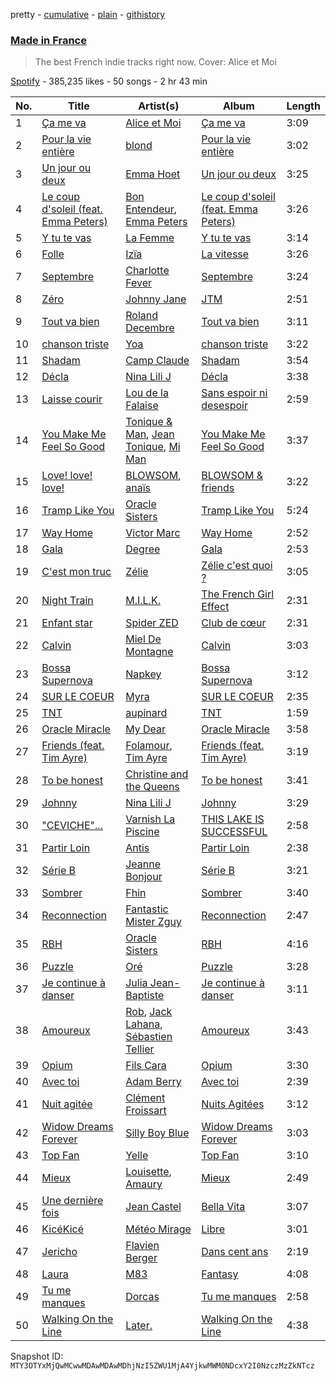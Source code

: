 pretty - [cumulative](/playlists/cumulative/37i9dQZF1DWSrj7tqQ9IOu.md) - [plain](/playlists/plain/37i9dQZF1DWSrj7tqQ9IOu) - [githistory](https://github.githistory.xyz/mackorone/spotify-playlist-archive/blob/main/playlists/plain/37i9dQZF1DWSrj7tqQ9IOu)

### [Made in France](https://open.spotify.com/playlist/37i9dQZF1DWSrj7tqQ9IOu)

> The best French indie tracks right now\. Cover: Alice et Moi

[Spotify](https://open.spotify.com/user/spotify) - 385,235 likes - 50 songs - 2 hr 43 min

| No. | Title | Artist(s) | Album | Length |
|---|---|---|---|---|
| 1 | [Ça me va](https://open.spotify.com/track/5IrSaHFfKuSzG6pv6jWXJS) | [Alice et Moi](https://open.spotify.com/artist/1NcCVE1FRpBSlN3LcAfhn3) | [Ça me va](https://open.spotify.com/album/3Zv13w5LwijoudLshMtkRc) | 3:09 |
| 2 | [Pour la vie entière](https://open.spotify.com/track/2vMq9s42ULbH9v3CdNABI3) | [blond](https://open.spotify.com/artist/6bAfbEF8yCMBTtXEBFLh2x) | [Pour la vie entière](https://open.spotify.com/album/1zB0u5tMdZF5RkAXZvr6yb) | 3:02 |
| 3 | [Un jour ou deux](https://open.spotify.com/track/1S3FS1rQ8EOoA3MhLVjhxO) | [Emma Hoet](https://open.spotify.com/artist/2XPd4InVAVACQRNm6DLIz9) | [Un jour ou deux](https://open.spotify.com/album/03WZecSeLD4y8Dn4FB74X0) | 3:25 |
| 4 | [Le coup d'soleil \(feat\. Emma Peters\)](https://open.spotify.com/track/1J8BB10crN7uZc42kZiALR) | [Bon Entendeur](https://open.spotify.com/artist/2lwjwKfYZCuPEJOo8t32CD), [Emma Peters](https://open.spotify.com/artist/6lY6kOVMG0mR07JTzU33o5) | [Le coup d'soleil \(feat\. Emma Peters\)](https://open.spotify.com/album/0O9qHe6RGZ2mc6tRfZfI33) | 3:26 |
| 5 | [Y tu te vas](https://open.spotify.com/track/5BkbrF1KA0Y6Y0B5M1N57v) | [La Femme](https://open.spotify.com/artist/5VTWoYYizcOY3uIKnxeCGI) | [Y tu te vas](https://open.spotify.com/album/7omUCnWLUozEhrsODlxM0b) | 3:14 |
| 6 | [Folle](https://open.spotify.com/track/4u0dpuvdgKBBGljlKYRkf2) | [Izïa](https://open.spotify.com/artist/6T08mUIMB32dtqq5ryxQZ3) | [La vitesse](https://open.spotify.com/album/6fTd6zoldO0tq7EM5d82RF) | 3:26 |
| 7 | [Septembre](https://open.spotify.com/track/5doB18k5d74YdrF74Dybvf) | [Charlotte Fever](https://open.spotify.com/artist/3j2UtVAHwuHZywdk4zU0vX) | [Septembre](https://open.spotify.com/album/03TAOcjBtygRXgMPDAMBy6) | 3:24 |
| 8 | [Zéro](https://open.spotify.com/track/2p3WQbRO3rEhugBATJDZKU) | [Johnny Jane](https://open.spotify.com/artist/5ZtagJrNULymltW3pEbfhr) | [JTM](https://open.spotify.com/album/0S1kVPGRBW6jGggQ5HlG0O) | 2:51 |
| 9 | [Tout va bien](https://open.spotify.com/track/17FECd8IneHV65pCJduuse) | [Roland Decembre](https://open.spotify.com/artist/2UxITzDZ5wN79zzSiJ9KeK) | [Tout va bien](https://open.spotify.com/album/7ce6rlPWieH0zykGdlFRXA) | 3:11 |
| 10 | [chanson triste](https://open.spotify.com/track/5WFiYXOtO5u45X5mLv6ckW) | [Yoa](https://open.spotify.com/artist/7d1ctWXfrUvAe804Zld3Gy) | [chanson triste](https://open.spotify.com/album/1QurzPgalUkcteDy3b6DUm) | 3:22 |
| 11 | [Shadam](https://open.spotify.com/track/69Fn2if8AVxUGC3khEJHDM) | [Camp Claude](https://open.spotify.com/artist/0TNyEQ0n7diilLgG1ozfrB) | [Shadam](https://open.spotify.com/album/3VjokSh7ZReeBII2o5ORAS) | 3:54 |
| 12 | [Décla](https://open.spotify.com/track/05LxLrui38KJAD1Ui1yGqN) | [Nina Lili J](https://open.spotify.com/artist/4pFzPeaxtoh7hF3XOXKicA) | [Décla](https://open.spotify.com/album/0EzXEOwPCp4gbdh9WKdzHe) | 3:38 |
| 13 | [Laisse courir](https://open.spotify.com/track/1dxCI4KuVhWHxbqeYMomSf) | [Lou de la Falaise](https://open.spotify.com/artist/5Hm0bxvHlfSILH2LY4pvnK) | [Sans espoir ni desespoir](https://open.spotify.com/album/4uT1OZcV64iPYm024ApCL3) | 2:59 |
| 14 | [You Make Me Feel So Good](https://open.spotify.com/track/6Km4fDR4J8KGxygCowUdfs) | [Tonique & Man](https://open.spotify.com/artist/42vNl6qfOzdJe4oiTPONpq), [Jean Tonique](https://open.spotify.com/artist/6BVLQfvzlvlNZ43WjbFgbI), [Mi Man](https://open.spotify.com/artist/2Jj0VBATkPlLpZ37IxUiA7) | [You Make Me Feel So Good](https://open.spotify.com/album/4Gz6ZJpblwIcONuElYTlPq) | 3:37 |
| 15 | [Love! love! love!](https://open.spotify.com/track/0VUrBTBFYX8tkGUbWJ5wkD) | [BLOWSOM](https://open.spotify.com/artist/7GG8nWQhwrbobKgJKTaUjI), [anaïs](https://open.spotify.com/artist/5uT4SmzhWTYv1iia2BFnVQ) | [BLOWSOM & friends](https://open.spotify.com/album/3ixRxq63i9d7drvJJf8UGs) | 3:22 |
| 16 | [Tramp Like You](https://open.spotify.com/track/2wWlrpVleWOYkOqhpkV2EJ) | [Oracle Sisters](https://open.spotify.com/artist/2S11VlKvbvSKyyb7Wk4YP1) | [Tramp Like You](https://open.spotify.com/album/21uaZE9JBRZDNHNouEO8Df) | 5:24 |
| 17 | [Way Home](https://open.spotify.com/track/5vBavF0DZKDeCEM1gZXTgW) | [Victor Marc](https://open.spotify.com/artist/7tiOyhvxRgmYnPfxYgm0kX) | [Way Home](https://open.spotify.com/album/50IewgySvPgiUeVvEJjHJs) | 2:52 |
| 18 | [Gala](https://open.spotify.com/track/0PvDUG18CCUqrVTyK2aGkw) | [Degree](https://open.spotify.com/artist/1WsU8n1hX7sjHqGryYXp1w) | [Gala](https://open.spotify.com/album/2etNcKMymdsTiXy1YbtQrd) | 2:53 |
| 19 | [C'est mon truc](https://open.spotify.com/track/0VW89sbCVJaGb4iGeNrOEv) | [Zélie](https://open.spotify.com/artist/0TGeOStDbxqVi8UJdBQsEx) | [Zélie c'est quoi ?](https://open.spotify.com/album/51UJNhfVEsYfjukIag27Y2) | 3:05 |
| 20 | [Night Train](https://open.spotify.com/track/471rodBEdeDSUbo4f57boM) | [M.I.L.K.](https://open.spotify.com/artist/2ekValwbXG7P55xYXwWOZx) | [The French Girl Effect](https://open.spotify.com/album/2I83COQRwyk2FtG6SWYswM) | 2:31 |
| 21 | [Enfant star](https://open.spotify.com/track/5q33mH9sEEdZJyK51d66tu) | [Spider ZED](https://open.spotify.com/artist/4kAzmAcboZ0F6bCCb4jj8I) | [Club de cœur](https://open.spotify.com/album/2PSSIPFERBItM5RSZ3EZ62) | 2:31 |
| 22 | [Calvin](https://open.spotify.com/track/4FZXNjy9tRM2qrwpEs46Wc) | [Miel De Montagne](https://open.spotify.com/artist/2iGwIqfIXRskkGakunO9sf) | [Calvin](https://open.spotify.com/album/7lN3wA0cM16Sdg1qdF86Yn) | 3:03 |
| 23 | [Bossa Supernova](https://open.spotify.com/track/5OaX0qy9jy6cDerIpMQF4o) | [Napkey](https://open.spotify.com/artist/4MismZLKqMb2Qb2HjK4sdE) | [Bossa Supernova](https://open.spotify.com/album/5x7YwAgcrxksduNQwllHZf) | 3:12 |
| 24 | [SUR LE COEUR](https://open.spotify.com/track/1dBsbSQlzdEAbSehMB6bD9) | [Myra](https://open.spotify.com/artist/0CREEnqrPXZUTyHKATsUWE) | [SUR LE COEUR](https://open.spotify.com/album/55x88wSRtzOdANenONxpHI) | 2:35 |
| 25 | [TNT](https://open.spotify.com/track/4U6rMXd8plvspnNy7Iihwe) | [aupinard](https://open.spotify.com/artist/33U9I7yBy34UXqKYObItne) | [TNT](https://open.spotify.com/album/4bohO6l0T6xz7mksz4Ix7A) | 1:59 |
| 26 | [Oracle Miracle](https://open.spotify.com/track/3Uq1pn9wDqiZsnHW3aDQ3E) | [My Dear](https://open.spotify.com/artist/2VIeTNcwBm3deHgcAe58mB) | [Oracle Miracle](https://open.spotify.com/album/2rIggJ0novBuMZhUfVlmDQ) | 3:58 |
| 27 | [Friends \(feat\. Tim Ayre\)](https://open.spotify.com/track/0i4XXy3wOWpDHmFIO0jyTC) | [Folamour](https://open.spotify.com/artist/6pJY5At9SiMpAOBrw9YosS), [Tim Ayre](https://open.spotify.com/artist/5iDIPw4XISqyFqD817n4iL) | [Friends \(feat\. Tim Ayre\)](https://open.spotify.com/album/1XYpFKvCy2bL6XyuhAJKVl) | 3:19 |
| 28 | [To be honest](https://open.spotify.com/track/3G1rPeSTMK5MNno47y1Ll0) | [Christine and the Queens](https://open.spotify.com/artist/04vj3iPUiVh5melWr0w3xT) | [To be honest](https://open.spotify.com/album/2zqbBftrJpAiOeHwhO9W6X) | 3:41 |
| 29 | [Johnny](https://open.spotify.com/track/1bMt3LbZFKOu6yBYz26Qet) | [Nina Lili J](https://open.spotify.com/artist/4pFzPeaxtoh7hF3XOXKicA) | [Johnny](https://open.spotify.com/album/1qMUT2E2k5Ri7Haqrgq9IB) | 3:29 |
| 30 | ["CEVICHE"...](https://open.spotify.com/track/0Lhz8qMfRXQFoLYivW36cQ) | [Varnish La Piscine](https://open.spotify.com/artist/17o6H1EQGD90TQxJ4pErIU) | [THIS LAKE IS SUCCESSFUL](https://open.spotify.com/album/4AgoGCem8ILqsZS63YTmo3) | 2:58 |
| 31 | [Partir Loin](https://open.spotify.com/track/2604QmkjAd8peUvW2pq6DX) | [Antis](https://open.spotify.com/artist/2juj6BRMaPQO20Q41odCcu) | [Partir Loin](https://open.spotify.com/album/3dHRiGcQVDaxWgsTHKWRIq) | 2:38 |
| 32 | [Série B](https://open.spotify.com/track/0aUOoC8yi2GkWEb3styxmO) | [Jeanne Bonjour](https://open.spotify.com/artist/69RTXNHpm2vfbE6xBVuC4u) | [Série B](https://open.spotify.com/album/7a2Pfndpa3oxlHwJTfKiEb) | 3:21 |
| 33 | [Sombrer](https://open.spotify.com/track/3TSX5zQARv82t3XkGKBqT1) | [Fhin](https://open.spotify.com/artist/5bvwbAyrx6Yk8oLHqOnJ9p) | [Sombrer](https://open.spotify.com/album/2qSYR4ngUhgQmkoRDmFdvO) | 3:40 |
| 34 | [Reconnection](https://open.spotify.com/track/76uKLoAvr2tHSZPbJHZSmY) | [Fantastic Mister Zguy](https://open.spotify.com/artist/0yBkxUvlgbxKXQmjQ252iu) | [Reconnection](https://open.spotify.com/album/19rAn3kxCoqkzXzOwfxF8q) | 2:47 |
| 35 | [RBH](https://open.spotify.com/track/7s2kizsNmMzKoJXTkxGTRj) | [Oracle Sisters](https://open.spotify.com/artist/2S11VlKvbvSKyyb7Wk4YP1) | [RBH](https://open.spotify.com/album/1Ur9lpwWAuK90MoUyNtLK0) | 4:16 |
| 36 | [Puzzle](https://open.spotify.com/track/0pg4HD7aOTTYAbv1zsskFc) | [Oré](https://open.spotify.com/artist/0VX9r6wU2vWrUg3EnKZVj4) | [Puzzle](https://open.spotify.com/album/3AQlnAfSMYUs5z4Mmru4CY) | 3:28 |
| 37 | [Je continue à danser](https://open.spotify.com/track/6kotvODHgeUcffIZGRwkqe) | [Julia Jean\-Baptiste](https://open.spotify.com/artist/6YJvTbBj1vgz35rqWrhv81) | [Je continue à danser](https://open.spotify.com/album/4gfmldrRM32UOyG4FZ9Kbr) | 3:11 |
| 38 | [Amoureux](https://open.spotify.com/track/3C4CBds4LizRFtq7CaLRWO) | [Rob](https://open.spotify.com/artist/08MbVpIfR68DibfHcDYaUe), [Jack Lahana](https://open.spotify.com/artist/1hN9BKDXYUmkZa9B1gOn69), [Sébastien Tellier](https://open.spotify.com/artist/23ymPLjbtAMzTJS2qRtQ8Z) | [Amoureux](https://open.spotify.com/album/2iTC1RSiheY12h1YJfIVkJ) | 3:43 |
| 39 | [Opium](https://open.spotify.com/track/4MVFjwTBLwKVnhkcOZm5gE) | [Fils Cara](https://open.spotify.com/artist/42SznvyZNQon11BUfdPadN) | [Opium](https://open.spotify.com/album/4gqjFmBaXS2eThOUsUZfbD) | 3:30 |
| 40 | [Avec toi](https://open.spotify.com/track/62rMUsBq25arP2VjtnLBZU) | [Adam Berry](https://open.spotify.com/artist/3Ma3J6YHlbHed5aTv7ALyh) | [Avec toi](https://open.spotify.com/album/42VJztoVrm7BjOphJ7pMfI) | 2:39 |
| 41 | [Nuit agitée](https://open.spotify.com/track/0n7r4I54aTWmzM0uyvqWiY) | [Clément Froissart](https://open.spotify.com/artist/7b6v5ZQ3Hg7fPFhchvNoTt) | [Nuits Agitées](https://open.spotify.com/album/25f4SfEIX7hktBVYtfAqL1) | 3:12 |
| 42 | [Widow Dreams Forever](https://open.spotify.com/track/0lo0uTr01YwLsquOAuwUEA) | [Silly Boy Blue](https://open.spotify.com/artist/4m9uyzV105Mtdiz7mEco9J) | [Widow Dreams Forever](https://open.spotify.com/album/0bknUVrYD2YRTbmCzF7r2L) | 3:03 |
| 43 | [Top Fan](https://open.spotify.com/track/4DHT5FB2rVe1PuJMcgZmg2) | [Yelle](https://open.spotify.com/artist/0WbqAlM1WvfUD6dF7omThd) | [Top Fan](https://open.spotify.com/album/0mbMLXHFzPZsIMJNpChwtX) | 3:10 |
| 44 | [Mieux](https://open.spotify.com/track/3Oo0XpUDdm8HNH6YMhkdYa) | [Louisette](https://open.spotify.com/artist/3X0yWI2mffotaoZ6rvbFVT), [Amaury](https://open.spotify.com/artist/0C0OTAymY2bmqgYZ0WZCJI) | [Mieux](https://open.spotify.com/album/4j4tzpvu8Ouc5uKfFH3y4N) | 2:49 |
| 45 | [Une dernière fois](https://open.spotify.com/track/3FWo0LZdY98cNzlJ3vkBPO) | [Jean Castel](https://open.spotify.com/artist/1mNalEbDGiL0rHTGwagfr1) | [Bella Vita](https://open.spotify.com/album/1CUDj03p5bIJMthHyrqpYZ) | 3:07 |
| 46 | [KicéKicé](https://open.spotify.com/track/2MPZECEDHleHucVAsDdeoD) | [Météo Mirage](https://open.spotify.com/artist/76eO2ty9LXEKOITbJq6pCc) | [Libre](https://open.spotify.com/album/5ecCBIKQYag4emCVBAPcBX) | 3:01 |
| 47 | [Jericho](https://open.spotify.com/track/0EReTW8JFj00nBZszTFivN) | [Flavien Berger](https://open.spotify.com/artist/5PyU5aVBI66v0pkCIvEJfu) | [Dans cent ans](https://open.spotify.com/album/5GbVEUDKSF372hQLZMcbUb) | 2:19 |
| 48 | [Laura](https://open.spotify.com/track/2PnOCPd9oZhbLGSzzFf8Ba) | [M83](https://open.spotify.com/artist/63MQldklfxkjYDoUE4Tppz) | [Fantasy](https://open.spotify.com/album/7B6lEObl7aYkMjX8M89IRQ) | 4:08 |
| 49 | [Tu me manques](https://open.spotify.com/track/5l81POgmEdF2aUv0zcxSPa) | [Dorcas](https://open.spotify.com/artist/3obdKN8Eeq1nIMCjuDiusI) | [Tu me manques](https://open.spotify.com/album/1w8lNUAnjaUvKo9yHcE0Lb) | 2:58 |
| 50 | [Walking On the Line](https://open.spotify.com/track/11TRPmEZ4xhgwPpBOb19bu) | [Later.](https://open.spotify.com/artist/1f5I47xuO3sDZm0hQ8y0nq) | [Walking On the Line](https://open.spotify.com/album/0IzRb9JqkitCfJaayIBkf4) | 4:38 |

Snapshot ID: `MTY3OTYxMjQwMCwwMDAwMDAwMDhjNzI5ZWU1MjA4YjkwMWM0NDcxY2I0NzczMzZkNTcz`

